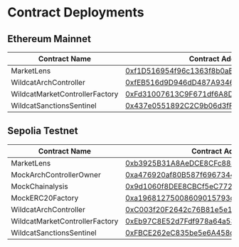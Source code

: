 # Contract Deployments

## Ethereum Mainnet

<table><thead><tr><th width="299">Contract Name</th><th>Contract Address</th></tr></thead><tbody><tr><td>MarketLens</td><td><a href="https://etherscan.io/address/0xf1D516954f96c1363f8b0aE48D79c8ddE6237847">0xf1D516954f96c1363f8b0aE48D79c8ddE6237847</a></td></tr><tr><td>WildcatArchController</td><td><a href="https://etherscan.io/address/0xfEB516d9D946dD487A9346F6fee11f40C6945eE4">0xfEB516d9D946dD487A9346F6fee11f40C6945eE4</a></td></tr><tr><td>WildcatMarketControllerFactory</td><td><a href="https://etherscan.io/address/0xFd31007613C9F671df6A8D4234901324986Bfd13">0xFd31007613C9F671df6A8D4234901324986Bfd13</a></td></tr><tr><td>WildcatSanctionsSentinel</td><td><a href="https://etherscan.io/address/0x437e0551892C2C9b06d3fFd248fe60572e08CD1A">0x437e0551892C2C9b06d3fFd248fe60572e08CD1A</a></td></tr></tbody></table>



## Sepolia Testnet

<table><thead><tr><th width="303">Contract Name</th><th>Contract Address</th></tr></thead><tbody><tr><td>MarketLens</td><td><a href="https://sepolia.etherscan.io/address/0xb3925B31A8AeDCE8CFc885e0D5DAa057A1EA8A72">0xb3925B31A8AeDCE8CFc885e0D5DAa057A1EA8A72</a></td></tr><tr><td>MockArchControllerOwner</td><td><a href="https://sepolia.etherscan.io/address/0xa476920af80B587f696734430227869795E2Ea78">0xa476920af80B587f696734430227869795E2Ea78</a></td></tr><tr><td>MockChainalysis</td><td><a href="https://sepolia.etherscan.io/address/0x9d1060f8DEE8CBCf5eC772C51Ec671f70Cc7f8d9">0x9d1060f8DEE8CBCf5eC772C51Ec671f70Cc7f8d9</a></td></tr><tr><td>MockERC20Factory</td><td><a href="https://sepolia.etherscan.io/address/0xa19681275008609015793cbfa7C9B7dea103d5F6">0xa19681275008609015793cbfa7C9B7dea103d5F6</a></td></tr><tr><td>WildcatArchController</td><td><a href="https://sepolia.etherscan.io/address/0xC003f20F2642c76B81e5e1620c6D8cdEE826408f">0xC003f20F2642c76B81e5e1620c6D8cdEE826408f</a></td></tr><tr><td>WildcatMarketControllerFactory</td><td><a href="https://sepolia.etherscan.io/address/0xEb97C8E52d7Fdf978a64a538F28271Fd8499b864">0xEb97C8E52d7Fdf978a64a538F28271Fd8499b864</a></td></tr><tr><td>WildcatSanctionsSentinel</td><td><a href="https://sepolia.etherscan.io/address/0xFBCE262eC835be5e6A458cE1722EeCe0E453316B">0xFBCE262eC835be5e6A458cE1722EeCe0E453316B</a></td></tr></tbody></table>
